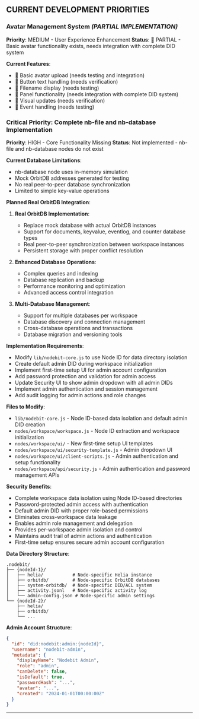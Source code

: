 ## CURRENT DEVELOPMENT PRIORITIES

### **Avatar Management System** *(PARTIAL IMPLEMENTATION)*
**Priority**: MEDIUM - User Experience Enhancement
**Status**: 🔄 PARTIAL - Basic avatar functionality exists, needs integration with complete DID system

**Current Features**:
- 🔄 Basic avatar upload (needs testing and integration)
- 🔄 Button text handling (needs verification)
- 🔄 Filename display (needs testing)
- 🔄 Panel functionality (needs integration with complete DID system)
- 🔄 Visual updates (needs verification)
- 🔄 Event handling (needs testing)

### **Critical Priority: Complete nb-file and nb-database Implementation**
**Priority**: HIGH - Core Functionality Missing
**Status**: Not implemented - nb-file and nb-database nodes do not exist

**Current Database Limitations**:
- nb-database node uses in-memory simulation
- Mock OrbitDB addresses generated for testing
- No real peer-to-peer database synchronization
- Limited to simple key-value operations

**Planned Real OrbitDB Integration**:

1. **Real OrbitDB Implementation**:
   - Replace mock database with actual OrbitDB instances
   - Support for documents, keyvalue, eventlog, and counter database types
   - Real peer-to-peer synchronization between workspace instances
   - Persistent storage with proper conflict resolution

2. **Enhanced Database Operations**:
   - Complex queries and indexing
   - Database replication and backup
   - Performance monitoring and optimization
   - Advanced access control integration

3. **Multi-Database Management**:
   - Support for multiple databases per workspace
   - Database discovery and connection management
   - Cross-database operations and transactions
   - Database migration and versioning tools

**Implementation Requirements**:
- Modify `lib/nodebit-core.js` to use Node ID for data directory isolation
- Create default admin DID during workspace initialization
- Implement first-time setup UI for admin account configuration
- Add password protection and validation for admin access
- Update Security UI to show admin dropdown with all admin DIDs
- Implement admin authentication and session management
- Add audit logging for admin actions and role changes

**Files to Modify**:
- `lib/nodebit-core.js` - Node ID-based data isolation and default admin DID creation
- `nodes/workspace/workspace.js` - Node ID extraction and workspace initialization
- `nodes/workspace/ui/` - New first-time setup UI templates
- `nodes/workspace/ui/security-template.js` - Admin dropdown UI
- `nodes/workspace/ui/client-scripts.js` - Admin authentication and setup functionality
- `nodes/workspace/api/security.js` - Admin authentication and password management APIs

**Security Benefits**:
- Complete workspace data isolation using Node ID-based directories
- Password-protected admin access with authentication
- Default admin DID with proper role-based permissions
- Eliminates cross-workspace data leakage
- Enables admin role management and delegation
- Provides per-workspace admin isolation and control
- Maintains audit trail of admin actions and authentication
- First-time setup ensures secure admin account configuration

**Data Directory Structure**:
```
.nodebit/
├── {nodeId-1}/
│   ├── helia/           # Node-specific Helia instance
│   ├── orbitdb/         # Node-specific OrbitDB databases  
│   ├── system-orbitdb/  # Node-specific DID/ACL system
│   ├── activity.jsonl   # Node-specific activity log
│   └── admin-config.json # Node-specific admin settings
└── {nodeId-2}/
    ├── helia/
    ├── orbitdb/
    └── ...
```

**Admin Account Structure**:
```json
{
  "id": "did:nodebit:admin:{nodeId}",
  "username": "nodebit-admin", 
  "metadata": {
    "displayName": "Nodebit Admin",
    "role": "admin",
    "canDelete": false,
    "isDefault": true,
    "passwordHash": "...",
    "avatar": "...",
    "created": "2024-01-01T00:00:00Z"
  }
}
```

---